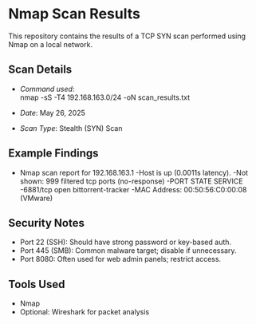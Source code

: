 
# Nmap Scan Results

This repository contains the results of a TCP SYN scan performed using Nmap on a local network.

## Scan Details

- *Command used*:  
  nmap -sS -T4 192.168.163.0/24 -oN scan_results.txt

- *Date*: May 26, 2025
- *Scan Type*: Stealth (SYN) Scan

## Example Findings
- Nmap scan report for 192.168.163.1
-Host is up (0.0011s latency).
-Not shown: 999 filtered tcp ports (no-response)
-PORT     STATE SERVICE
-6881/tcp open  bittorrent-tracker
-MAC Address: 00:50:56:C0:00:08 (VMware)


## Security Notes

- Port 22 (SSH): Should have strong password or key-based auth.
- Port 445 (SMB): Common malware target; disable if unnecessary.
- Port 8080: Often used for web admin panels; restrict access.

## Tools Used

- Nmap
- Optional: Wireshark for packet analysis
